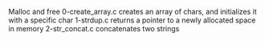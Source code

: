 Malloc and free
0-create_array.c
creates an array of chars, and initializes it with a specific char
1-strdup.c
returns a pointer to a newly allocated space in memory
2-str_concat.c
concatenates two strings
